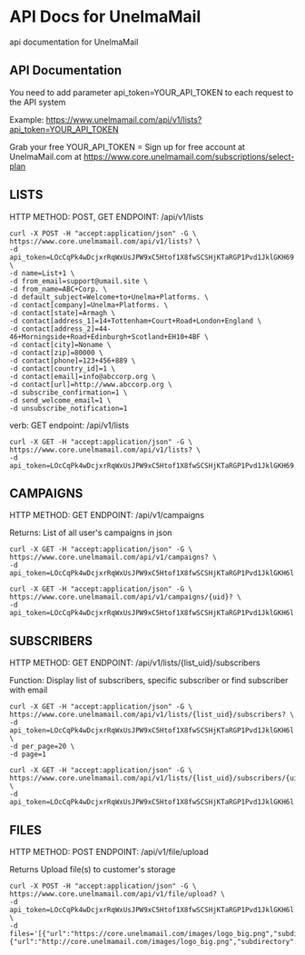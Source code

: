# API Docs for UnelmaMail
api documentation for UnelmaMail

## API Documentation
You need to add parameter api_token=YOUR_API_TOKEN to each request to the API system 

Example: https://www.unelmamail.com/api/v1/lists?api_token=YOUR_API_TOKEN

Grab your free YOUR_API_TOKEN = Sign up for free account at UnelmaMail.com at
https://www.core.unelmamail.com/subscriptions/select-plan 

## LISTS

HTTP METHOD: POST, GET
ENDPOINT: /api/v1/lists

```
curl -X POST -H "accept:application/json" -G \
https://www.core.unelmamail.com/api/v1/lists? \
-d api_token=LOcCqPk4wDcjxrRqWxUsJPW9xC5Htof1X8fwSCSHjKTaRGP1Pvd1JklGKH69 \
-d name=List+1 \
-d from_email=support@umail.site \
-d from_name=ABC+Corp. \
-d default_subject=Welcome+to+Unelma+Platforms. \
-d contact[company]=Unelma+Platforms. \
-d contact[state]=Armagh \
-d contact[address_1]=14+Tottenham+Court+Road+London+England \
-d contact[address_2]=44-46+Morningside+Road+Edinburgh+Scotland+EH10+4BF \
-d contact[city]=Noname \
-d contact[zip]=80000 \
-d contact[phone]=123+456+889 \
-d contact[country_id]=1 \
-d contact[email]=info@abccorp.org \
-d contact[url]=http://www.abccorp.org \
-d subscribe_confirmation=1 \
-d send_welcome_email=1 \
-d unsubscribe_notification=1
```
verb: GET endpoint: /api/v1/lists 
```
curl -X GET -H "accept:application/json" -G \
https://www.core.unelmamail.com/api/v1/lists? \
-d api_token=LOcCqPk4wDcjxrRqWxUsJPW9xC5Htof1X8fwSCSHjKTaRGP1Pvd1JklGKH69
```

## CAMPAIGNS

HTTP METHOD: GET
ENDPOINT: /api/v1/campaigns

Returns: List of all user's campaigns in json

```
curl -X GET -H "accept:application/json" -G \
https://www.core.unelmamail.com/api/v1/campaigns? \
-d api_token=LOcCqPk4wDcjxrRqWxUsJPW9xC5Htof1X8fwSCSHjKTaRGP1Pvd1JklGKH6l
```

```
curl -X GET -H "accept:application/json" -G \
https://www.core.unelmamail.com/api/v1/campaigns/{uid}? \
-d api_token=LOcCqPk4wDcjxrRqWxUsJPW9xC5Htof1X8fwSCSHjKTaRGP1Pvd1JklGKH6l
```

## SUBSCRIBERS

HTTP METHOD: GET
ENDPOINT: /api/v1/lists/{list_uid}/subscribers

Function: Display list of subscribers, specific subscriber or find subscriber with email

```
curl -X GET -H "accept:application/json" -G \
https://www.core.unelmamail.com/api/v1/lists/{list_uid}/subscribers? \
-d api_token=LOcCqPk4wDcjxrRqWxUsJPW9xC5Htof1X8fwSCSHjKTaRGP1Pvd1JklGKH6l \
-d per_page=20 \
-d page=1
```

```
curl -X GET -H "accept:application/json" -G \
https://www.core.unelmamail.com/api/v1/lists/{list_uid}/subscribers/{uid}? \
-d api_token=LOcCqPk4wDcjxrRqWxUsJPW9xC5Htof1X8fwSCSHjKTaRGP1Pvd1JklGKH6l
```

## FILES

HTTP METHOD: POST
ENDPOINT: /api/v1/file/upload

Returns Upload file(s) to customer's storage

```
curl -X POST -H "accept:application/json" -G \
https://www.core.unelmamail.com/api/v1/file/upload? \
-d api_token=LOcCqPk4wDcjxrRqWxUsJPW9xC5Htof1X8fwSCSHjKTaRGP1Pvd1JklGKH6l  \
-d files='[{"url":"https://core.unelmamail.com/images/logo_big.png","subdirectory":"path/to/file"},{"url":"http://core.unelmamail.com/images/logo_big.png","subdirectory":"path/to/file2"}]'
```
